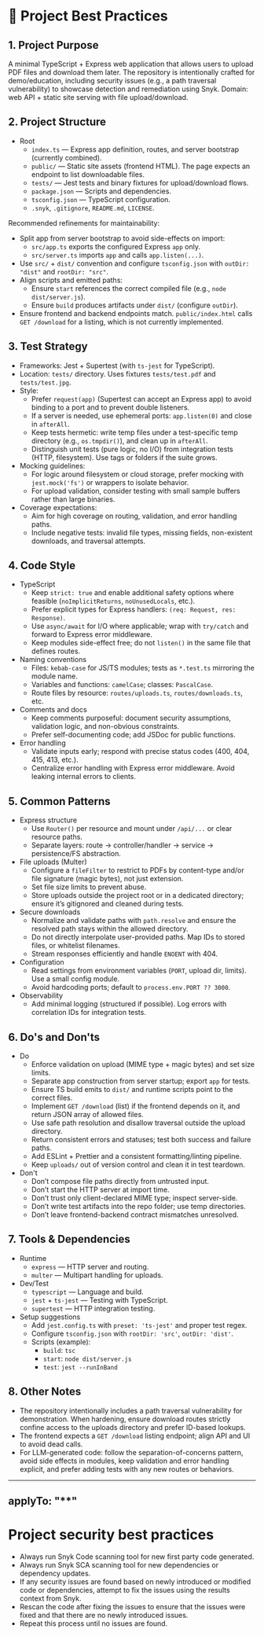# 📘 Project Best Practices

## 1. Project Purpose
A minimal TypeScript + Express web application that allows users to upload PDF files and download them later. The repository is intentionally crafted for demo/education, including security issues (e.g., a path traversal vulnerability) to showcase detection and remediation using Snyk. Domain: web API + static site serving with file upload/download.

## 2. Project Structure
- Root
  - `index.ts` — Express app definition, routes, and server bootstrap (currently combined).
  - `public/` — Static site assets (frontend HTML). The page expects an endpoint to list downloadable files.
  - `tests/` — Jest tests and binary fixtures for upload/download flows.
  - `package.json` — Scripts and dependencies.
  - `tsconfig.json` — TypeScript configuration.
  - `.snyk`, `.gitignore`, `README.md`, `LICENSE`.

Recommended refinements for maintainability:
- Split app from server bootstrap to avoid side-effects on import:
  - `src/app.ts` exports the configured Express `app` only.
  - `src/server.ts` imports `app` and calls `app.listen(...)`.
- Use `src/` + `dist/` convention and configure `tsconfig.json` with `outDir: "dist"` and `rootDir: "src"`.
- Align scripts and emitted paths:
  - Ensure `start` references the correct compiled file (e.g., `node dist/server.js`).
  - Ensure `build` produces artifacts under `dist/` (configure `outDir`).
- Ensure frontend and backend endpoints match. `public/index.html` calls `GET /download` for a listing, which is not currently implemented.

## 3. Test Strategy
- Frameworks: Jest + Supertest (with `ts-jest` for TypeScript).
- Location: `tests/` directory. Uses fixtures `tests/test.pdf` and `tests/test.jpg`.
- Style:
  - Prefer `request(app)` (Supertest can accept an Express app) to avoid binding to a port and to prevent double listeners.
  - If a server is needed, use ephemeral ports: `app.listen(0)` and close in `afterAll`.
  - Keep tests hermetic: write temp files under a test-specific temp directory (e.g., `os.tmpdir()`), and clean up in `afterAll`.
  - Distinguish unit tests (pure logic, no I/O) from integration tests (HTTP, filesystem). Use tags or folders if the suite grows.
- Mocking guidelines:
  - For logic around filesystem or cloud storage, prefer mocking with `jest.mock('fs')` or wrappers to isolate behavior.
  - For upload validation, consider testing with small sample buffers rather than large binaries.
- Coverage expectations:
  - Aim for high coverage on routing, validation, and error handling paths.
  - Include negative tests: invalid file types, missing fields, non-existent downloads, and traversal attempts.

## 4. Code Style
- TypeScript
  - Keep `strict: true` and enable additional safety options where feasible (`noImplicitReturns`, `noUnusedLocals`, etc.).
  - Prefer explicit types for Express handlers: `(req: Request, res: Response)`.
  - Use `async/await` for I/O where applicable; wrap with `try/catch` and forward to Express error middleware.
  - Keep modules side-effect free; do not `listen()` in the same file that defines routes.
- Naming conventions
  - Files: `kebab-case` for JS/TS modules; tests as `*.test.ts` mirroring the module name.
  - Variables and functions: `camelCase`; classes: `PascalCase`.
  - Route files by resource: `routes/uploads.ts`, `routes/downloads.ts`, etc.
- Comments and docs
  - Keep comments purposeful: document security assumptions, validation logic, and non-obvious constraints.
  - Prefer self-documenting code; add JSDoc for public functions.
- Error handling
  - Validate inputs early; respond with precise status codes (400, 404, 415, 413, etc.).
  - Centralize error handling with Express error middleware. Avoid leaking internal errors to clients.

## 5. Common Patterns
- Express structure
  - Use `Router()` per resource and mount under `/api/...` or clear resource paths.
  - Separate layers: route -> controller/handler -> service -> persistence/FS abstraction.
- File uploads (Multer)
  - Configure a `fileFilter` to restrict to PDFs by content-type and/or file signature (magic bytes), not just extension.
  - Set file size limits to prevent abuse.
  - Store uploads outside the project root or in a dedicated directory; ensure it’s gitignored and cleaned during tests.
- Secure downloads
  - Normalize and validate paths with `path.resolve` and ensure the resolved path stays within the allowed directory.
  - Do not directly interpolate user-provided paths. Map IDs to stored files, or whitelist filenames.
  - Stream responses efficiently and handle `ENOENT` with 404.
- Configuration
  - Read settings from environment variables (`PORT`, upload dir, limits). Use a small config module.
  - Avoid hardcoding ports; default to `process.env.PORT ?? 3000`.
- Observability
  - Add minimal logging (structured if possible). Log errors with correlation IDs for integration tests.

## 6. Do's and Don'ts
- Do
  - Enforce validation on upload (MIME type + magic bytes) and set size limits.
  - Separate app construction from server startup; export `app` for tests.
  - Ensure TS build emits to `dist/` and runtime scripts point to the correct files.
  - Implement `GET /download` (list) if the frontend depends on it, and return JSON array of allowed files.
  - Use safe path resolution and disallow traversal outside the upload directory.
  - Return consistent errors and statuses; test both success and failure paths.
  - Add ESLint + Prettier and a consistent formatting/linting pipeline.
  - Keep `uploads/` out of version control and clean it in test teardown.
- Don't
  - Don’t compose file paths directly from untrusted input.
  - Don’t start the HTTP server at import time.
  - Don’t trust only client-declared MIME type; inspect server-side.
  - Don’t write test artifacts into the repo folder; use temp directories.
  - Don’t leave frontend-backend contract mismatches unresolved.

## 7. Tools & Dependencies
- Runtime
  - `express` — HTTP server and routing.
  - `multer` — Multipart handling for uploads.
- Dev/Test
  - `typescript` — Language and build.
  - `jest` + `ts-jest` — Testing with TypeScript.
  - `supertest` — HTTP integration testing.
- Setup suggestions
  - Add `jest.config.ts` with `preset: 'ts-jest'` and proper test regex.
  - Configure `tsconfig.json` with `rootDir: 'src'`, `outDir: 'dist'`.
  - Scripts (example):
    - `build`: `tsc`
    - `start`: `node dist/server.js`
    - `test`: `jest --runInBand`

## 8. Other Notes
- The repository intentionally includes a path traversal vulnerability for demonstration. When hardening, ensure download routes strictly confine access to the uploads directory and prefer ID-based lookups.
- The frontend expects a `GET /download` listing endpoint; align API and UI to avoid dead calls.
- For LLM-generated code: follow the separation-of-concerns pattern, avoid side effects in modules, keep validation and error handling explicit, and prefer adding tests with any new routes or behaviors.

---
applyTo: "**"
---

# Project security best practices

- Always run Snyk Code scanning tool for new first party code generated.
- Always run Snyk SCA scanning tool for new dependencies or dependency updates.
- If any security issues are found based on newly introduced or modified code or dependencies, attempt to fix the issues using the results context from Snyk.
- Rescan the code after fixing the issues to ensure that the issues were fixed and that there are no newly introduced issues.
- Repeat this process until no issues are found.
